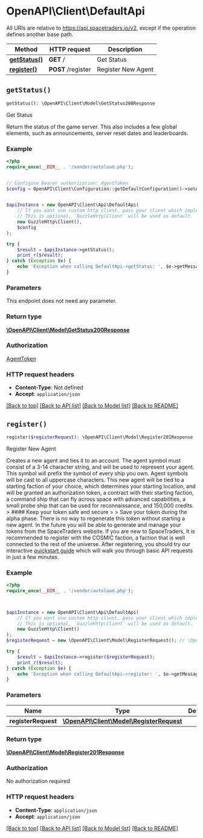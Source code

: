 # OpenAPI\Client\DefaultApi

All URIs are relative to https://api.spacetraders.io/v2, except if the operation defines another base path.

| Method | HTTP request | Description |
| ------------- | ------------- | ------------- |
| [**getStatus()**](DefaultApi.md#getStatus) | **GET** / | Get Status |
| [**register()**](DefaultApi.md#register) | **POST** /register | Register New Agent |


## `getStatus()`

```php
getStatus(): \OpenAPI\Client\Model\GetStatus200Response
```

Get Status

Return the status of the game server. This also includes a few global elements, such as announcements, server reset dates and leaderboards.

### Example

```php
<?php
require_once(__DIR__ . '/vendor/autoload.php');


// Configure Bearer authorization: AgentToken
$config = OpenAPI\Client\Configuration::getDefaultConfiguration()->setAccessToken('YOUR_ACCESS_TOKEN');


$apiInstance = new OpenAPI\Client\Api\DefaultApi(
    // If you want use custom http client, pass your client which implements `GuzzleHttp\ClientInterface`.
    // This is optional, `GuzzleHttp\Client` will be used as default.
    new GuzzleHttp\Client(),
    $config
);

try {
    $result = $apiInstance->getStatus();
    print_r($result);
} catch (Exception $e) {
    echo 'Exception when calling DefaultApi->getStatus: ', $e->getMessage(), PHP_EOL;
}
```

### Parameters

This endpoint does not need any parameter.

### Return type

[**\OpenAPI\Client\Model\GetStatus200Response**](../Model/GetStatus200Response.md)

### Authorization

[AgentToken](../../README.md#AgentToken)

### HTTP request headers

- **Content-Type**: Not defined
- **Accept**: `application/json`

[[Back to top]](#) [[Back to API list]](../../README.md#endpoints)
[[Back to Model list]](../../README.md#models)
[[Back to README]](../../README.md)

## `register()`

```php
register($registerRequest): \OpenAPI\Client\Model\Register201Response
```

Register New Agent

Creates a new agent and ties it to an account.  The agent symbol must consist of a 3-14 character string, and will be used to represent your agent. This symbol will prefix the symbol of every ship you own. Agent symbols will be cast to all uppercase characters.  This new agent will be tied to a starting faction of your choice, which determines your starting location, and will be granted an authorization token, a contract with their starting faction, a command ship that can fly across space with advanced capabilities, a small probe ship that can be used for reconnaissance, and 150,000 credits.  > #### Keep your token safe and secure > > Save your token during the alpha phase. There is no way to regenerate this token without starting a new agent. In the future you will be able to generate and manage your tokens from the SpaceTraders website.  If you are new to SpaceTraders, It is recommended to register with the COSMIC faction, a faction that is well connected to the rest of the universe. After registering, you should try our interactive [quickstart guide](https://docs.spacetraders.io/quickstart/new-game) which will walk you through basic API requests in just a few minutes.

### Example

```php
<?php
require_once(__DIR__ . '/vendor/autoload.php');



$apiInstance = new OpenAPI\Client\Api\DefaultApi(
    // If you want use custom http client, pass your client which implements `GuzzleHttp\ClientInterface`.
    // This is optional, `GuzzleHttp\Client` will be used as default.
    new GuzzleHttp\Client()
);
$registerRequest = new \OpenAPI\Client\Model\RegisterRequest(); // \OpenAPI\Client\Model\RegisterRequest | 

try {
    $result = $apiInstance->register($registerRequest);
    print_r($result);
} catch (Exception $e) {
    echo 'Exception when calling DefaultApi->register: ', $e->getMessage(), PHP_EOL;
}
```

### Parameters

| Name | Type | Description  | Notes |
| ------------- | ------------- | ------------- | ------------- |
| **registerRequest** | [**\OpenAPI\Client\Model\RegisterRequest**](../Model/RegisterRequest.md)|  | [optional] |

### Return type

[**\OpenAPI\Client\Model\Register201Response**](../Model/Register201Response.md)

### Authorization

No authorization required

### HTTP request headers

- **Content-Type**: `application/json`
- **Accept**: `application/json`

[[Back to top]](#) [[Back to API list]](../../README.md#endpoints)
[[Back to Model list]](../../README.md#models)
[[Back to README]](../../README.md)
